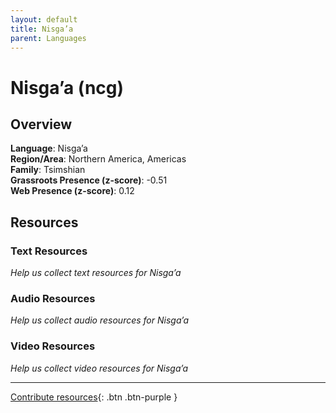```yaml
---
layout: default
title: Nisga’a
parent: Languages
---
```


# Nisga’a (ncg)

## Overview

**Language**: Nisga’a  
**Region/Area**: Northern America, Americas  
**Family**: Tsimshian  
**Grassroots Presence (z-score)**: -0.51  
**Web Presence (z-score)**: 0.12  

## Resources

### Text Resources
*Help us collect text resources for Nisga’a*

### Audio Resources
*Help us collect audio resources for Nisga’a*

### Video Resources
*Help us collect video resources for Nisga’a*

---

[Contribute resources](https://forms.office.com/e/1SfLJx3u1r){: .btn .btn-purple }

